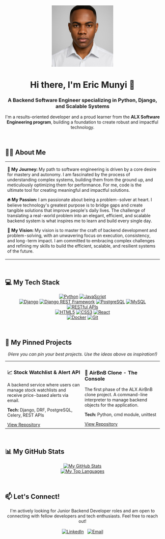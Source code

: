 <!-- 1. BANNER -->
<p align="center">
  <a href="www.linkedin.com/in/munyi-eric">
    <img src="https://github.com/ermun361/ermun361/raw/main/ai%20genrated.jpg" alt="A custom banner for my GitHub profile" width="200px">
  </a>
</p>

<!-- 2. INTRODUCTION -->
<h1 align="center">Hi there, I'm Eric Munyi 👋</h1>
<h3 align="center">A Backend Software Engineer specializing in Python, Django, and Scalable Systems</h3>

<p align="center">
  I'm a results-oriented developer and a proud learner from the <strong>ALX Software Engineering program</strong>, building a foundation to create robust and impactful technology.
</p>

<br/>

<!-- 3. ABOUT ME -->
## 👨‍💻 About Me

<table>
  <tr>
    <td>
      <p>
        <strong>🚀 My Journey:</strong> My path to software engineering is driven by a core desire for mastery and autonomy. I am fascinated by the process of understanding complex systems, building them from the ground up, and meticulously optimizing them for performance. For me, code is the ultimate tool for creating meaningful and impactful solutions.
      </p>
      <p>
        <strong>🔥 My Passion:</strong> I am passionate about being a problem-solver at heart. I believe technology's greatest purpose is to bridge gaps and create tangible solutions that improve people's daily lives. The challenge of translating a real-world problem into an elegant, efficient, and scalable backend system is what inspires me to learn and build every single day.
      </p>
      <p>
        <strong>🎯 My Vision:</strong> My vision is to master the craft of backend development and problem-solving, with an unwavering focus on execution, consistency, and long-term impact. I am committed to embracing complex challenges and refining my skills to build the efficient, scalable, and resilient systems of the future.
      </p>
    </td>
  </tr>
</table>

<br/>

<!-- 4. TECH STACK -->
## 💻 My Tech Stack
<p align="center">
  <!-- Languages -->
  <a href="#"><img alt="Python" src="https://img.shields.io/badge/Python-3776AB?style=for-the-badge&logo=python&logoColor=white"></a>
  <a href="#"><img alt="JavaScript" src="https://img.shields.io/badge/JavaScript-F7DF1E?style=for-the-badge&logo=javascript&logoColor=black"></a>
  
  <!-- Backend -->
  <br/>
  <a href="#"><img alt="Django" src="https://img.shields.io/badge/Django-092E20?style=for-the-badge&logo=django&logoColor=white"></a>
  <a href="#"><img alt="Django REST Framework" src="https://img.shields.io/badge/Django%20REST-A30000?style=for-the-badge&logo=django&logoColor=white"></a>
  <a href="#"><img alt="PostgreSQL" src="https://img.shields.io/badge/PostgreSQL-4169E1?style=for-the-badge&logo=postgresql&logoColor=white"></a>
  <a href="#"><img alt="MySQL" src="https://img.shields.io/badge/MySQL-4479A1?style=for-the-badge&logo=mysql&logoColor=white"></a>
  <a href="#"><img alt="RESTful APIs" src="https://img.shields.io/badge/RESTful_APIs-0277BD?style=for-the-badge&logo=api&logoColor=white"></a>
  
  <!-- Frontend -->
  <br/>
  <a href="#"><img alt="HTML5" src="https://img.shields.io/badge/HTML5-E34F26?style=for-the-badge&logo=html5&logoColor=white"></a>
  <a href="#"><img alt="CSS3" src="https://img.shields.io/badge/CSS3-1572B6?style=for-the-badge&logo=css3&logoColor=white"></a>
  <a href="#"><img alt="React" src="https://img.shields.io/badge/React-61DAFB?style=for-the-badge&logo=react&logoColor=black"></a>
  
  <!-- Tools & Platforms -->
  <br/>
  <a href="#"><img alt="Docker" src="https://img.shields.io/badge/Docker-2496ED?style=for-the-badge&logo=docker&logoColor=white"></a>
  <a href="#"><img alt="Git" src="https://img.shields.io/badge/Git-F05032?style=for-the-badge&logo=git&logoColor=white"></a>
</p>

<br/>

<!-- 5. PINNED PROJECTS -->
## 🚀 My Pinned Projects
<p align="center"><em>(Here you can pin your best projects. Use the ideas above as inspiration!)</em></p>
<table width="100%">
  <tr>
    <td width="50%">
      <h3>📈 Stock Watchlist & Alert API</h3>
      <p>A backend service where users can manage stock watchlists and receive price-based alerts via email.</p>
      <p><strong>Tech:</strong> Django, DRF, PostgreSQL, Celery, REST APIs</p>
      <a href="[LINK_TO_REPO]" target="_blank">View Repository</a>
    </td>
    <td width="50%">
      <h3>📜 AirBnB Clone - The Console</h3>
      <p>The first phase of the ALX AirBnB clone project. A command-line interpreter to manage backend objects for the application.</p>
      <p><strong>Tech:</strong> Python, cmd module, unittest</p>
      <a href="[LINK_TO_REPO]" target="_blank">View Repository</a>
    </td>
  </tr>
</table>

<br/>

<!-- 6. GITHUB STATS -->
## 📊 My GitHub Stats
<p align="center">
  <a href="https://github.com/anuraghazra/github-readme-stats">
    <img alt="My GitHub Stats" src="https://github-readme-stats.vercel.app/api?username=ermun361&show_icons=true&theme=tokyonight&count_private=true&hide_border=true" />
  </a>
  <br/>
  <a href="https://github.com/anuraghazra/github-readme-stats">
    <img alt="My Top Languages" src="https://github-readme-stats.vercel.app/api/top-langs/?username=ermun361&layout=compact&theme=tokyonight&hide_border=true" />
  </a>
</p>

<br/>

<!-- 7. CONTACT -->
## 📫 Let's Connect!
<p align="center">
  I'm actively looking for Junior Backend Developer roles and am open to connecting with fellow developers and tech enthusiasts. Feel free to reach out!
  <br/><br/>
  <a href="https://www.linkedin.com/in/munyi-eric" target="_blank"><img alt="LinkedIn" src="https://img.shields.io/badge/LinkedIn-0077B5?style=for-the-badge&logo=linkedin&logoColor=white"></a>
   
  <a href="mailto:munyieric7@gmail.com"><img alt="Email" src="https://img.shields.io/badge/Email-D14836?style=for-the-badge&logo=gmail&logoColor=white"></a>
</p>
